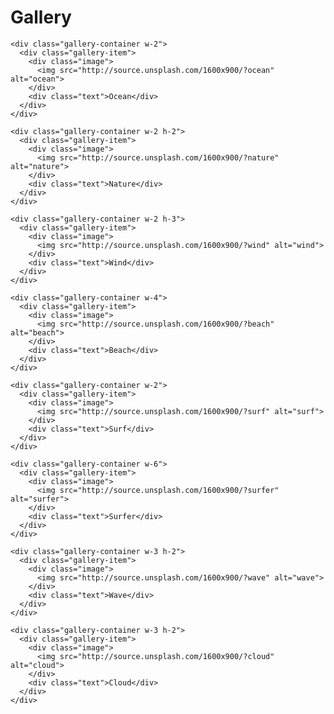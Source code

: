 <html lang="en">
<head>
  <meta charset="UTF-8">
  <meta http-equiv="X-UA-Compatible" content="IE=edge">
  <meta name="viewport" content="width=device-width, initial-scale=1.0">
  <title>Document</title>
</head>
<body>
  <h1>Gallery</h1>
  <div class="container">
    
    <div class="gallery-container w-2">
      <div class="gallery-item">
        <div class="image">
          <img src="http://source.unsplash.com/1600x900/?ocean" alt="ocean">
        </div>
        <div class="text">Ocean</div>
      </div>
    </div>
    
    <div class="gallery-container w-2 h-2">
      <div class="gallery-item">
        <div class="image">
          <img src="http://source.unsplash.com/1600x900/?nature" alt="nature">
        </div>
        <div class="text">Nature</div>
      </div> 
    </div>
    
    <div class="gallery-container w-2 h-3">
      <div class="gallery-item">
        <div class="image">
          <img src="http://source.unsplash.com/1600x900/?wind" alt="wind">
        </div>
        <div class="text">Wind</div>
      </div>
    </div>
    
    <div class="gallery-container w-4">
      <div class="gallery-item">
        <div class="image">
          <img src="http://source.unsplash.com/1600x900/?beach" alt="beach">
        </div>
        <div class="text">Beach</div>
      </div>  
    </div>
    
    <div class="gallery-container w-2">
      <div class="gallery-item">
        <div class="image">
          <img src="http://source.unsplash.com/1600x900/?surf" alt="surf">
        </div>
        <div class="text">Surf</div>
      </div>
    </div>
    
    <div class="gallery-container w-6">
      <div class="gallery-item">
        <div class="image">
          <img src="http://source.unsplash.com/1600x900/?surfer" alt="surfer">
        </div>
        <div class="text">Surfer</div>
      </div>
    </div>
    
    <div class="gallery-container w-3 h-2">
      <div class="gallery-item">
        <div class="image">
          <img src="http://source.unsplash.com/1600x900/?wave" alt="wave">
        </div>
        <div class="text">Wave</div>
      </div>
    </div>
    
    <div class="gallery-container w-3 h-2">
      <div class="gallery-item">
        <div class="image">
          <img src="http://source.unsplash.com/1600x900/?cloud" alt="cloud">
        </div>
        <div class="text">Cloud</div>
      </div>
    </div>
  </div>
</body>
</html>
